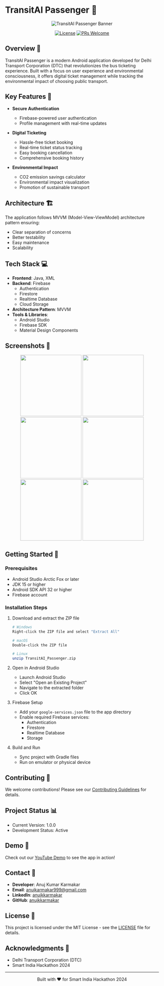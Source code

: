# TransitAI Passenger 🚌

<div align="center">
<img src="docs/assets/banner.jpeg" alt="TransitAI Passenger Banner"/>

[![License](https://img.shields.io/badge/License-MIT-blue.svg)](LICENSE)
[![PRs Welcome](https://img.shields.io/badge/PRs-welcome-brightgreen.svg)](CONTRIBUTING.md)
</div>

## Overview 🎯
TransitAI Passenger is a modern Android application developed for Delhi Transport Corporation (DTC) that revolutionizes the bus ticketing experience. Built with a focus on user experience and environmental consciousness, it offers digital ticket management while tracking the environmental impact of choosing public transport.

## Key Features 🌟
- **Secure Authentication**
  - Firebase-powered user authentication
  - Profile management with real-time updates

- **Digital Ticketing**
  - Hassle-free ticket booking
  - Real-time ticket status tracking
  - Easy booking cancellation
  - Comprehensive booking history

- **Environmental Impact**
  - CO2 emission savings calculator
  - Environmental impact visualization
  - Promotion of sustainable transport

## Architecture 🏗️
The application follows MVVM (Model-View-ViewModel) architecture pattern ensuring:
- Clear separation of concerns
- Better testability
- Easy maintenance
- Scalability

## Tech Stack 💻
- **Frontend**: Java, XML
- **Backend**: Firebase
  - Authentication
  - Firestore
  - Realtime Database
  - Cloud Storage
- **Architecture Pattern**: MVVM
- **Tools & Libraries**:
  - Android Studio
  - Firebase SDK
  - Material Design Components

## Screenshots 📱
<div align="center">
<img src="docs/screenshots/home_screen.jpeg" width="200"/>
<img src="docs/screenshots/start_screen.jpeg" width="200"/>
<img src="docs/screenshots/nav_bar.jpeg" width="200"/>
<img src="docs/screenshots/dashboard.jpeg" width="200"/>
<img src="docs/screenshots/book_ticket.jpeg" width="200"/>
<img src="docs/screenshots/show_ticket.jpeg" width="200"/>
</div>

## Getting Started 🚀

### Prerequisites
   - Android Studio Arctic Fox or later
   - JDK 15 or higher
   - Android SDK API 32 or higher
   - Firebase account
### Installation Steps
1. Download and extract the ZIP file
   ```bash
   # Windows
   Right-click the ZIP file and select "Extract All"
   
   # macOS
   Double-click the ZIP file
   
   # Linux
   unzip TransitAI_Passenger.zip
   ```

2. Open in Android Studio
   - Launch Android Studio
   - Select "Open an Existing Project"
   - Navigate to the extracted folder
   - Click OK

3. Firebase Setup
   - Add your `google-services.json` file to the app directory
   - Enable required Firebase services:
     - Authentication
     - Firestore
     - Realtime Database
     - Storage

4. Build and Run
   - Sync project with Gradle files
   - Run on emulator or physical device

## Contributing 🤝
We welcome contributions! Please see our [Contributing Guidelines](CONTRIBUTING.md) for details.

## Project Status 📊
- Current Version: 1.0.0
- Development Status: Active

## Demo 🎥
Check out our [YouTube Demo](https://youtu.be/HTf8Q3TGhcc) to see the app in action!

## Contact 📧
- **Developer**: Anuj Kumar Karmakar
- **Email**: anujkarmakar999@gmail.com
- **LinkedIn**: [anujkkarmakar](https://www.linkedin.com/in/anujkkarmakar/)
- **GitHub**: [anujkkarmakar](https://github.com/anujkkarmakar)

## License 📄
This project is licensed under the MIT License - see the [LICENSE](LICENSE) file for details.

## Acknowledgments 🙏
- Delhi Transport Corporation (DTC)
- Smart India Hackathon 2024

---
<div align="center">
Built with ❤️ for Smart India Hackathon 2024
</div>
